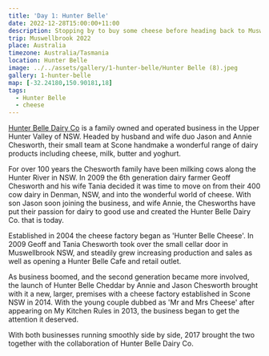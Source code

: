 ```yaml
---
title: 'Day 1: Hunter Belle'
date: 2022-12-28T15:00:00+11:00
description: Stopping by to buy some cheese before heading back to Muswellbrook.
trip: Muswellbrook 2022
place: Australia
timezone: Australia/Tasmania
location: Hunter Belle
image: ../../assets/gallery/1-hunter-belle/Hunter Belle (8).jpeg
gallery: 1-hunter-belle
map: [-32.24180,150.90181,18]
tags:
  - Hunter Belle
  - cheese
---
```

[Hunter Belle Dairy Co](https://www.hunterbelledairy.com) is a family owned and operated business in the
Upper Hunter Valley of NSW. Headed by husband and wife duo Jason
and Annie Chesworth, their small team at Scone handmake a wonderful
range of dairy products including cheese, milk, butter and yoghurt.

For over 100 years the Chesworth family have been milking cows along
the Hunter River in NSW. In 2009 the 6th generation dairy farmer Geoff
Chesworth and his wife Tania decided it was time to move on from
their 400 cow dairy in Denman, NSW, and into the wonderful world of
cheese. With son Jason soon joining the business, and wife Annie, the
Chesworths have put their passion for dairy to good use and created the
Hunter Belle Dairy Co. that is today.

Established in 2004 the cheese factory began as 'Hunter Belle Cheese'. In 2009 Geoff and Tania Chesworth took over the small cellar door in Muswellbrook NSW, and steadily grew increasing production and sales as well as opening a Hunter Belle Cafe and retail outlet.

As business boomed, and the second generation became more involved, the launch of Hunter Belle Cheddar by Annie and Jason Chesworth brought with it a new, larger, premises with a cheese factory established in Scone NSW in 2014. With the young couple dubbed as 'Mr and Mrs Cheese' after appearing on My Kitchen Rules in 2013, the business began to get the attention it deserved. 

With both businesses running smoothly side by side, 2017 brought the two together with the collaboration of Hunter Belle Dairy Co.
